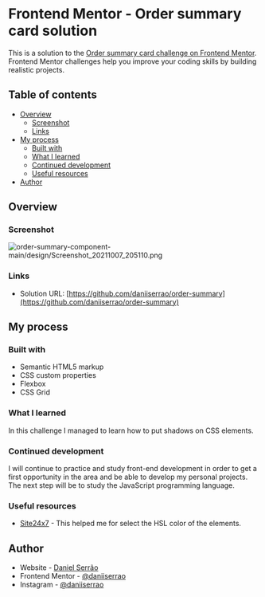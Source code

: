 # Frontend Mentor - Order summary card solution

This is a solution to the [Order summary card challenge on Frontend Mentor](https://www.frontendmentor.io/challenges/order-summary-component-QlPmajDUj). Frontend Mentor challenges help you improve your coding skills by building realistic projects. 

## Table of contents

- [Overview](#overview)
  - [Screenshot](#screenshot)
  - [Links](#links)
- [My process](#my-process)
  - [Built with](#built-with)
  - [What I learned](#what-i-learned)
  - [Continued development](#continued-development)
  - [Useful resources](#useful-resources)
- [Author](#author)

## Overview

### Screenshot

![order-summary-component-main/design/Screenshot_20211007_205110.png](order-summary-component-main/design/Screenshot_20211007_205110.png)

### Links

- Solution URL: [https://github.com/daniiserrao/order-summary](https://github.com/daniiserrao/order-summary)

## My process

### Built with

- Semantic HTML5 markup
- CSS custom properties
- Flexbox
- CSS Grid

### What I learned

In this challenge I managed to learn how to put shadows on CSS elements.

### Continued development

I will continue to practice and study front-end development in order to get a first opportunity in the area and be able to develop my personal projects. The next step will be to study the JavaScript programming language.

### Useful resources

- [Site24x7](https://www.site24x7.com/pt/tools/seletor-de-codigo-cor.html) - This helped me for select the HSL color of the elements.

## Author

- Website - [Daniel Serrão](https://github.com/daniiserrao)
- Frontend Mentor - [@daniiserrao](https://www.frontendmentor.io/profile/daniiserrao)
- Instagram - [@daniiserrao](https://www.twitter.com/daniiserrao)
